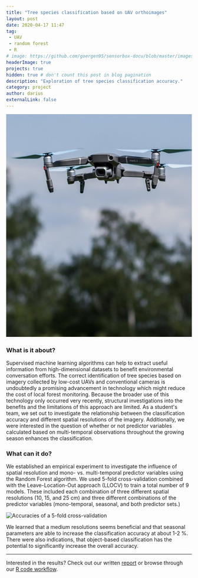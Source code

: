 ```yaml
---
title: "Tree species classification based on UAV orthoimages"
layout: post
date: 2020-04-17 11:47
tag: 
 - UAV
 - random forest
 - R
# image: https://github.com/goergen95/sensorbox-docu/blob/master/images/index_background.jpg
headerImage: true
projects: true
hidden: true # don't count this post in blog pagination
description: "Exploration of tree species classification accuracy."
category: project
author: darius
externalLink: false
---
```



![Image of a flying drone.](../assets/images/drone.jpg)

### What is it about?

Supervised machine learning algorithms can help to extract useful information 
from high-dimensional datasets to benefit environmental conversation efforts.
The correct identification of tree species based on imagery collected by
low-cost UAVs and conventional cameras is undoubtedly a promising advancement in
technology which might reduce the cost of local forest monitoring.
Because the broader use of this technology only occurred very recently, structural
investigations into the benefits and the limitations of this approach are limited.
As a student's team, we set out to investigate the relationship between the
classification accuracy and different spatial resolutions of the imagery. 
Additionally, we were interested in the question of whether or not predictor variables
calculated based on multi-temporal observations throughout the growing season
enhances the classification.

### What can it do?

We established an empirical experiment to investigate the influence of spatial
resolution and mono- vs. multi-temporal predictor variables using the Random Forest
algorithm. We used 5-fold cross-validation combined with the Leave-Location-Out
approach (LLOCV) to train a total number of 9 models. These included each combination
of three different spatial resolutions (10, 15, and 25 cm) and three different
combinations of the predictor variables (mono-temporal, seasonal, and both predictor sets.)

![Accuracies of a 5-fold cross-validation](../assets/images/acc.png)

We learned that a medium resolutions seems beneficial and that seasonal parameters 
are able to increase the classification accuracy at about 1-2 %. There were also
indications, that object-based classification has the potential to significantly
increase the overall accuracy.

---

Interested in the results? Check out our written [report](https://github.com/goergen95/forestPhenology/blob/master/doc/report.pdf) 
or browse through our [R code workflow](https://github.com/goergen95/forestPhenology/).

